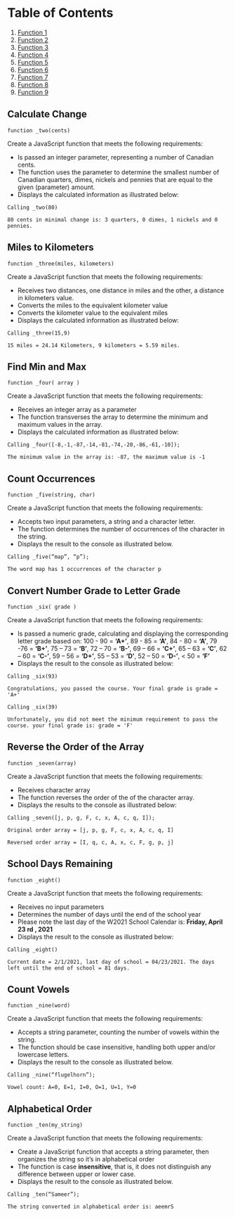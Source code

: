 # Table of Contents

1. [Function 1](#Calculate-Change)
2. [Function 2](#Miles-to-Kilometers)
1. [Function 3](#Find-Min-and-Max)
2. [Function 4](#Count-Occurrences)
1. [Function 5](#Convert-Number-Grade-to-Letter-Grade)
2. [Function 6](#Reverse-the-Order-of-the-Array)
1. [Function 7](#School-Days-Remaining)
2. [Function 8](#Count-Vowels)
1. [Function 9](#Alphabetical-Order)

## Calculate Change
`function _two(cents)`

Create a JavaScript function that meets the following requirements:
* Is passed an integer parameter, representing a number of Canadian cents.
* The function uses the parameter to determine the smallest number of Canadian quarters, dimes, nickels and pennies that are equal to the given (parameter) amount.
* Displays the calculated information as illustrated below:

```Calling _two(80)```

```80 cents in minimal change is: 3 quarters, 0 dimes, 1 nickels and 0 pennies.```

## Miles to Kilometers
`function _three(miles, kilometers)`

Create a JavaScript function that meets the following requirements:
* Receives two distances, one distance in miles and the other, a distance in kilometers value.
* Converts the miles to the equivalent kilometer value
* Converts the kilometer value to the equivalent miles
* Displays the calculated information as illustrated below:

```Calling _three(15,9)```

```15 miles = 24.14 Kilometers, 9 kilometers = 5.59 miles.```

## Find Min and Max
`function _four( array )`

Create a JavaScript function that meets the following requirements:
* Receives an integer array as a parameter
* The function transverses the array to determine the minimum and maximum values in the array.
* Displays the calculated information as illustrated below:

```Calling _four([-8,-1,-87,-14,-81,-74,-20,-86,-61,-10]);```

```The minimum value in the array is: -87, the maximum value is -1```

## Count Occurrences
`function _five(string, char)`

Create a JavaScript function that meets the following requirements:
* Accepts two input parameters, a string and a character letter.
* The function determines the number of occurrences of the character in the string.
* Displays the result to the console as illustrated below.

```Calling _five(“map”, “p”);```

```The word map has 1 occurrences of the character p```

## Convert Number Grade to Letter Grade
`function _six( grade )`

Create a JavaScript function that meets the following requirements:
* Is passed a numeric grade, calculating and displaying the corresponding letter grade based on: 100 - 90 = **‘A+’**, 89 - 85 = **‘A’**, 84 - 80 = **‘A’**, 79 -76 = **‘B+’**, 75 – 73 = **‘B’**, 72 – 70 = **‘B-’**, 69 – 66 = **‘C+’**, 65 – 63 = **‘C’**, 62 – 60 = **‘C-’**, 59 – 56 = **‘D+’**, 55 – 53 = **‘D’**, 52 – 50 = **‘D-’**, < 50 = **‘F’**
* Displays the result to the console as illustrated below:

```Calling _six(93)```

```Congratulations, you passed the course. Your final grade is grade = 'A+'```

```Calling _six(39)```

```Unfortunately, you did not meet the minimum requirement to pass the course. your final grade is: grade = 'F'```

## Reverse the Order of the Array
`function _seven(array)`

Create a JavaScript function that meets the following requirements:
* Receives character array
* The function reverses the order of the of the character array.
* Displays the results to the console as illustrated below:

`Calling _seven([j, p, g, F, c, x, A, c, q, I]);`

`Original order array = [j, p, g, F, c, x, A, c, q, I]`

`Reversed order array = [I, q, c, A, x, c, F, g, p, j]`

## School Days Remaining
`function _eight()`

Create a JavaScript function that meets the following requirements:
* Receives no input parameters
* Determines the number of days until the end of the school year
* Please note the last day of the W2021 School Calendar is: **Friday, April 23 rd , 2021**
* Displays the result to the console as illustrated below:

`Calling _eight()`

`Current date = 2/1/2021, last day of school = 04/23/2021. The days left until the end of school = 81 days.`

## Count Vowels
`function _nine(word)`

Create a JavaScript function that meets the following requirements:
* Accepts a string parameter, counting the number of vowels within the string.
* The function should be case insensitive, handling both upper and/or lowercase letters.
* Displays the result to the console as illustrated below.

`Calling _nine(“flugelhorn”);`

`Vowel count: A=0, E=1, I=0, O=1, U=1, Y=0`

## Alphabetical Order
`function _ten(my_string)`

Create a JavaScript function that meets the following requirements:
* Create a JavaScript function that accepts a string parameter, then organizes the string so it’s in alphabetical order
* The function is case **insensitive**, that is, it does not distinguish any difference between upper or lower case.
* Displays the result to the console as illustrated below.

`Calling _ten(“Sameer”);`

`The string converted in alphabetical order is: aeemrS`
